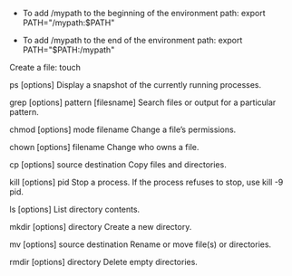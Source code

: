 * To add /mypath to the beginning of the environment path:
export PATH="/mypath:$PATH"

* To add /mypath to the end of the environment path:
export PATH="$PATH:/mypath"

Create a file: touch

ps [options]	Display a snapshot of the currently running processes.

grep [options] pattern [filesname]	Search files or output for a particular pattern.

chmod [options] mode filename	Change a file’s permissions.

chown [options] filename	Change who owns a file.

cp [options] source destination	Copy files and directories.

kill [options] pid	Stop a process. If the process refuses to stop, use kill -9 pid.

ls [options]	List directory contents.

mkdir [options] directory	Create a new directory.

mv [options] source destination	Rename or move file(s) or directories.

rmdir [options] directory	Delete empty directories.



